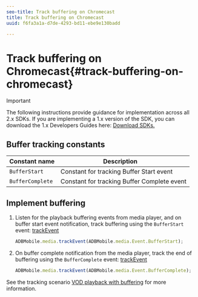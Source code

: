```yaml
---
seo-title: Track buffering on Chromecast
title: Track buffering on Chromecast
uuid: f6fa3a1a-d7de-4293-bd11-ebe9e130badd

---
```


# Track buffering on Chromecast{#track-buffering-on-chromecast}

>[!IMPORTANT]
>
>The following instructions provide guidance for implementation across all 2.x SDKs. If you are implementing a 1.x version of the SDK, you can download the 1.x Developers Guides here: [Download SDKs.](/help/sdk-implement/download-sdks.md)

## Buffer tracking constants


|  Constant name  | Description&nbsp;&nbsp;&nbsp;&nbsp;  |
|---|---|
|  `BufferStart`  | Constant for tracking Buffer Start event  |
|  `BufferComplete`  | Constant for tracking Buffer Complete event  |

## Implement buffering

1. Listen for the playback buffering events from media player, and on buffer start event notification, track buffering using the `BufferStart` event: [trackEvent](https://adobe-marketing-cloud.github.io/media-sdks/reference/chromecast/ADBMobile.media.html#.trackEvent) 

   ```js
   ADBMobile.media.trackEvent(ADBMobile.media.Event.BufferStart);
   ```

1. On buffer complete notification from the media player, track the end of buffering using the `BufferComplete` event: [trackEvent](https://adobe-marketing-cloud.github.io/media-sdks/reference/chromecast/ADBMobile.media.html#.trackEvent) 

   ```js
   ADBMobile.media.trackEvent(ADBMobile.media.Event.BufferComplete);
   ```

See the tracking scenario [VOD playback with buffering](/help/sdk-implement/tracking-scenarios/vod-buffering.md) for more information.
